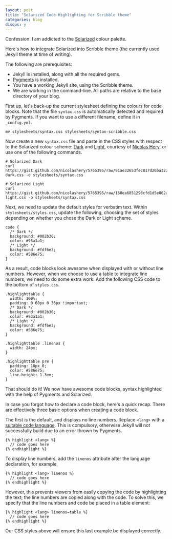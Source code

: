 ```yaml
---
layout: post
title: "Solarized Code Highlighting for Scribble theme"
categories: blog
disqus: y
---
```


Confession: I am addicted to the [Solarized](http://ethanschoonover.com/solarized) colour palette.

Here's how to integrate Solarized into Scribble theme (the currently used Jekyll theme at time of writing).

The following are prerequisites:

- Jekyll is installed, along with all the required gems.
- [Pygments](http://pygments.org) is installed.
- You have a working Jekyll site, using the Scribble theme.
- We are working in the command-line. All paths are relative to the base directory of your blog.

First up, let's back-up the current stylesheet defining the colours for code blocks. Note that the file `syntax.css` is automatically detected and required by Pygments. If you want to use a different filename, define it in `_config.yml`.

<pre><code class="language-bash">mv stylesheets/syntax.css stylesheets/syntax-scribble.css
</code></pre>

Now create a new `syntax.css` file and paste in the CSS styles with respect to the Solarized colour scheme: [Dark](https://gist.github.com/nicolashery/5765395#file-solarized-dark-css) and [Light](https://gist.github.com/nicolashery/5765395#file-solarized-light-css), courtesy of [Nicolas Hery](https://github.com/nicolashery), or use one of the following commands.

<pre><code class="language-bash"># Solarized Dark
curl https://gist.github.com/nicolashery/5765395/raw/91ae32653fec817d26ba322cbe9d62192b07b851/solarized-dark.css -o stylesheets/syntax.css

# Solarized Light
curl https://gist.github.com/nicolashery/5765395/raw/168ea6851298cfd1d5e062ae742e18657b1c7a72/solarized-light.css -o stylesheets/syntax.css
</code></pre>

Next, we need to update the default styles for verbatim text. Within `stylesheets/styles.css`, update the following, choosing the set of styles depending on whether you chose the Dark or Light scheme.

<pre><code class="language-css">code {
  /* Dark */
  background: #002b36;
  color: #93a1a1;
  /* Light */
  background: #fdf6e3;
  color: #586e75;
}
</code></pre>

As a result, code blocks look awesome when displayed with or without line numbers. However, when we choose to use a table to integrate line numbers, we need to do some extra work. Add the following CSS code to the bottom of `styles.css`.

<pre><code class="language-css">.highlighttable {
  width: 100%;
  padding: 0 60px 0 36px !important;
  /* Dark */
  background: #002b36;
  color: #93a1a1;
  /* Light */
  background: #fdf6e3;
  color: #586e75;
}

.highlighttable .linenos {
  width: 24px;
}

.highlighttable pre {
  padding: 10px 0;
  color: #586e75;
  line-height: 1.3em;
}
</code></pre>

That should do it! We now have awesome code blocks, syntax highlighted with the help of Pygments and Solarized.

In case you forgot how to declare a code block, here's a quick recap. There are effectively three basic options when creating a code block.

The first is the default, and displays no line numbers. Replace `<lang>` with a [suitable code language](http://pygments.org/docs/lexers/). This is compulsory, otherwise Jekyll will not successfully build due to an error thrown by Pygments.

<div class="highlight">
  <pre><code class="ruby"><span class="n">&#123;% highlight &lt;lang&gt; %&#125;</span>
  <span class="sr">//</span> <span class="n">code goes here</span>
<span class="n">&#123;% endhighlight %&#125;</span>
</code></pre>
</div>

To display line numbers, add the `linenos` attribute after the language declaration, for example,

<div class="highlight">
  <pre><code class="ruby"><span class="n">&#123;% highlight &lt;lang&gt; linenos %&#125;</span>
  <span class="sr">//</span> <span class="n">code goes here</span>
<span class="n">&#123;% endhighlight %&#125;</span>
</code></pre>
</div>

However, this prevents viewers from easily copying the code by highlighting the text; the line numbers are copied along with the code. To solve this, we specify that the line numbers and code be placed in a table element:

<div class="highlight">
  <pre><code class="ruby"><span class="n">&#123;% highlight &lt;lang&gt; linenos=table %&#125;</span>
  <span class="sr">//</span> <span class="n">code goes here</span>
<span class="n">&#123;% endhighlight %&#125;</span>
</code></pre>
</div>

Our CSS styles above will ensure this last example be displayed correctly.
